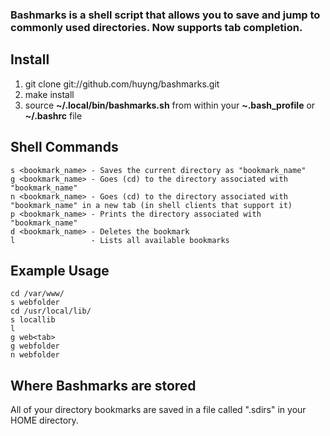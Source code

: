 ### Bashmarks is a shell script that allows you to save and jump to commonly used directories. Now supports tab completion.

## Install

1. git clone git://github.com/huyng/bashmarks.git
2. make install
3. source **~/.local/bin/bashmarks.sh** from within your **~.bash\_profile** or **~/.bashrc** file

## Shell Commands

    s <bookmark_name> - Saves the current directory as "bookmark_name"
    g <bookmark_name> - Goes (cd) to the directory associated with "bookmark_name"
    n <bookmark_name> - Goes (cd) to the directory associated with "bookmark_name" in a new tab (in shell clients that support it)
    p <bookmark_name> - Prints the directory associated with "bookmark_name"
    d <bookmark_name> - Deletes the bookmark
    l                 - Lists all available bookmarks
    
## Example Usage

    cd /var/www/
    s webfolder
    cd /usr/local/lib/
    s locallib
    l
    g web<tab>
    g webfolder
    n webfolder

## Where Bashmarks are stored
    
All of your directory bookmarks are saved in a file called ".sdirs" in your HOME directory.
